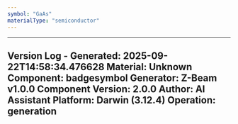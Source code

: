 ```yaml
---
symbol: "GaAs"
materialType: "semiconductor"
---
```


---
Version Log - Generated: 2025-09-22T14:58:34.476628
Material: Unknown
Component: badgesymbol
Generator: Z-Beam v1.0.0
Component Version: 2.0.0
Author: AI Assistant
Platform: Darwin (3.12.4)
Operation: generation
---